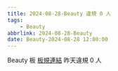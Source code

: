 ```yaml
---
title: 2024-08-28-Beauty 違規 0 人
tags:
    - Beauty
abbrlink: 2024-08-28-Beauty
date: Beauty-2024-08-28 12:00:00
---
```

Beauty 板 [板規連結](https://www.ptt.cc/bbs/Beauty/M.1630069980.A.84B.html)
昨天違規 0 人
